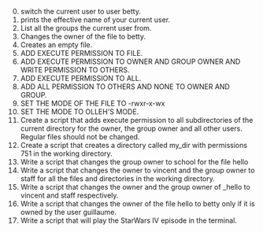 0. switch the current user to user betty.
1. prints the effective name of your current user.
2. List all the groups the current user from.
3. Changes the owner of the file to betty.
4. Creates an empty file.
5. ADD EXECUTE PERMISSION TO FILE.
6. ADD EXECUTE PERMISSION TO OWNER AND GROUP OWNER AND WRITE PERMISSION TO OTHERS.
7. ADD EXECUTE PERMISSION TO ALL.
8. ADD ALL PERMISSION TO OTHERS AND NONE TO OWNER AND GROUP.
9. SET THE MODE OF THE FILE TO -rwxr-x-wx
10. SET THE MODE TO OLLEH'S MODE.
11. Create a script that adds execute permission to all subdirectories of the current directory for the owner, the group owner and all other users. Regular files should not be changed.
12. Create a script that creates a directory called my_dir with permissions 751 in the working directory.
13. Write a script that changes the group owner to school for the file hello
14. Write a script that changes the owner to vincent and the group owner to staff for all the files and directories in the working directory.
15. Write a script that changes the owner and the group owner of _hello to vincent and staff respectively.
16. Write a script that changes the owner of the file hello to betty only if it is owned by the user guillaume.
17. Write a script that will play the StarWars IV episode in the terminal.
